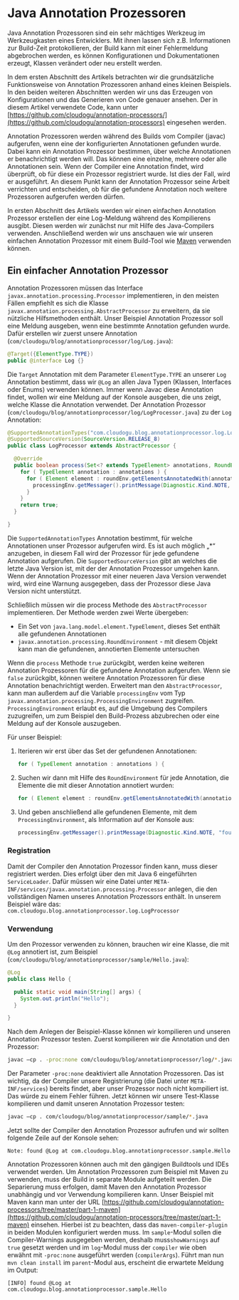 # Java Annotation Prozessoren

Java Annotation Prozessoren sind ein sehr mächtiges Werkzeug im Werkzeugkasten eines Entwicklers. Mit ihnen lassen sich z.B. Informationen zur Build-Zeit protokollieren, der Build kann mit einer Fehlermeldung abgebrochen werden, es können Konfigurationen und Dokumentationen erzeugt, Klassen verändert oder neu erstellt werden.

In dem ersten Abschnitt des Artikels betrachten wir die grundsätzliche Funktionsweise von Annotation Prozessoren anhand eines kleinen Beispiels. In den beiden weiteren Abschnitten werden wir uns das Erzeugen von Konfigurationen und das Generieren von Code genauer ansehen. Der in diesem Artikel verwendete Code, kann unter [https://github.com/cloudogu/annotation-processors/](https://github.com/cloudogu/annotation-processors) eingesehen werden.

Annotation Prozessoren werden während des Builds vom Compiler (javac) aufgerufen, wenn eine der konfigurierten Annotationen gefunden wurde. Dabei kann ein Annotation Prozessor bestimmen, über welche Annotationen er benachrichtigt werden will. Das können eine einzelne, mehrere oder alle Annotationen sein. Wenn der Compiler eine Annotation findet, wird überprüft, ob für diese ein Prozessor registriert wurde. Ist dies der Fall, wird er ausgeführt. An diesem Punkt kann der Annotation Prozessor seine Arbeit verrichten und entscheiden, ob für die gefundene Annotation noch weitere Prozessoren aufgerufen werden dürfen.

In ersten Abschnitt des Artikels werden wir einen einfachen Annotation Prozessor erstellen der eine Log-Meldung während des Kompilierens ausgibt. Diesen werden wir zunächst nur mit Hilfe des Java-Compilers verwenden. Anschließend werden wir uns anschauen wie wir unseren einfachen Annotation Prozessor mit einem Build-Tool wie [Maven](https://maven.apache.org/) verwenden können.

## Ein einfacher Annotation Prozessor

Annotation Prozessoren müssen das Interface `javax.annotation.processing.Processor` implementieren, in den meisten Fällen empfiehlt es sich die Klasse `javax.annotation.processing.AbstractProcessor` zu erweitern, da sie nützliche Hilfsmethoden enthält. Unser Beispiel Annotation Prozessor soll eine Meldung ausgeben, wenn eine bestimmte Annotation gefunden wurde. Dafür erstellen wir zuerst unsere Annotation
(`com/cloudogu/blog/annotationprocessor/log/Log.java`):

```java
@Target({ElementType.TYPE})
public @interface Log {}
```

Die `Target` Annotation mit dem Parameter `ElementType.TYPE` an unserer `Log` Annotation bestimmt, dass wir `@Log` an allen Java Typen (Klassen, Interfaces oder Enums) verwenden können.
Immer wenn Javac diese Annotation findet, wollen wir eine Meldung auf der Konsole ausgeben, die uns zeigt, welche Klasse die Annotation verwendet.
Der Annotation Prozessor
(`com/cloudogu/blog/annotationprocessor/log/LogProcessor.java`) zu der `Log` Annotation:

```java
@SupportedAnnotationTypes("com.cloudogu.blog.annotationprocessor.log.Log") 
@SupportedSourceVersion(SourceVersion.RELEASE_8)
public class LogProcessor extends AbstractProcessor {

  @Override
  public boolean process(Set<? extends TypeElement> annotations, RoundEnvironment roundEnv) {
    for ( TypeElement annotation : annotations ) {
      for ( Element element : roundEnv.getElementsAnnotatedWith(annotation) ) {
        processingEnv.getMessager().printMessage(Diagnostic.Kind.NOTE, "found @Log at " + element);
      }
    }
    return true;
  }

}
```

Die `SupportedAnnotationTypes` Annotation bestimmt, für welche Annotationen unser Prozessor aufgerufen wird. Es ist auch möglich „*“ anzugeben, in diesem Fall wird der Prozessor für jede gefundene Annotation aufgerufen. Die `SupportedSourceVersion` gibt an welches die letzte Java Version ist, mit der der Annotation Prozessor umgehen kann. Wenn der Annotation Prozessor mit einer neueren Java Version verwendet wird, wird eine Warnung ausgegeben, dass der Prozessor diese Java Version nicht unterstützt.

Schließlich müssen wir die process Methode des `AbstractProcessor` implementieren. Der Methode werden zwei Werte übergeben:

* Ein Set von `java.lang.model.element.TypeElement`, dieses Set enthält alle gefundenen Annotationen
* `javax.annotation.processing.RoundEnvironment` - mit diesem Objekt kann man die gefundenen, annotierten Elemente untersuchen

Wenn die `process` Methode `true` zurückgibt, werden keine weiteren Annotation Prozessoren für die gefundene Annotation aufgerufen. Wenn sie `false` zurückgibt, können weitere Annotation Prozessoren für diese Annotation benachrichtigt werden. Erweitert man den `AbstractProcessor`, kann man außerdem auf die Variable `processingEnv` vom Typ `javax.annotation.processing.ProcessingEnvironment` zugreifen.  `ProcessingEnvironment` erlaubt es, auf die Umgebung des Compilers zuzugreifen, um zum Beispiel den Build-Prozess abzubrechen oder eine Meldung auf der Konsole auszugeben.

Für unser Beispiel:

1. Iterieren wir erst über das Set der gefundenen Annotationen:

	```java
	for ( TypeElement annotation : annotations ) {
	```

2. Suchen wir dann mit Hilfe des `RoundEnvironment` für jede Annotation, die Elemente die mit dieser Annotation annotiert wurden:

	```java
	for ( Element element : roundEnv.getElementsAnnotatedWith(annotation) ) {
	```

3. Und geben anschließend alle gefundenen Elemente, mit dem `ProcessingEnvironment`, als Information auf der Konsole aus:

	```java
	processingEnv.getMessager().printMessage(Diagnostic.Kind.NOTE, "found @Log at " + element);
	```

### Registration

Damit der Compiler den Annotation Prozessor finden kann, muss dieser registriert werden. Dies erfolgt über den mit Java 6 eingeführten `ServiceLoader`. Dafür müssen wir eine Datei unter `META-INF/services/javax.annotation.processing.Processor` anlegen, die den vollständigen Namen unseres Annotation Prozessors enthält. In unserem Beispiel wäre das:
`com.cloudogu.blog.annotationprocessor.log.LogProcessor`

### Verwendung

Um den Prozessor verwenden zu können, brauchen wir eine Klasse, die mit `@Log` annotiert ist, zum Beispiel
(`com/cloudogu/blog/annotationprocessor/sample/Hello.java`):

```java
@Log
public class Hello {

  public static void main(String[] args) {
    System.out.println("Hello");
  }

}
```

Nach dem Anlegen der Beispiel-Klasse können wir kompilieren und unseren Annotation Prozessor testen. Zuerst kompilieren wir die Annotation und den Prozessor:

```bash
javac –cp . -proc:none com/cloudogu/blog/annotationprocessor/log/*.java
```

Der Parameter `-proc:none` deaktiviert alle Annotation Prozessoren. Das ist wichtig, da der Compiler unsere Registrierung (die Datei unter `META-INF/services`) bereits findet, aber unser Prozessor noch nicht kompiliert ist. Das würde zu einem Fehler führen.
Jetzt können wir unsere Test-Klasse kompilieren und damit unseren Annotation Prozessor testen:

```bash
javac –cp . com/cloudogu/blog/annotationprocessor/sample/*.java
```

Jetzt sollte der Compiler den Annotation Prozessor aufrufen und wir sollten folgende Zeile auf der Konsole sehen:

```text
Note: found @Log at com.cloudogu.blog.annotationprocessor.sample.Hello
```

Annotation Prozessoren können auch mit den gängigen Buildtools und IDEs verwendet werden. Um Annotation Prozessoren zum Beispiel mit Maven zu verwenden, muss der Build in separate Module aufgeteilt werden. Die Separierung muss erfolgen, damit Maven den Annotation Prozessor unabhängig und vor Verwendung kompilieren kann. Unser Beispiel mit Maven kann man unter der URL [https://github.com/cloudogu/annotation-processors/tree/master/part-1-maven](https://github.com/cloudogu/annotation-processors/tree/master/part-1-maven) einsehen. Hierbei ist zu beachten, dass das `maven-compiler-plugin` in beiden Modulen konfiguriert werden muss. Im `sample`-Modul sollen die Compiler-Warnings ausgegeben werden, deshalb muss`showWarnings` auf `true` gesetzt werden und im `log`-Modul muss der `compiler` wie oben erwähnt mit `-proc:none` ausgeführt werden (`compilerArgs`). Führt man nun `mvn clean install` im `parent`-Modul aus, erscheint die erwartete Meldung im Output:

```text
[INFO] found @Log at com.cloudogu.blog.annotationprocessor.sample.Hello
```
